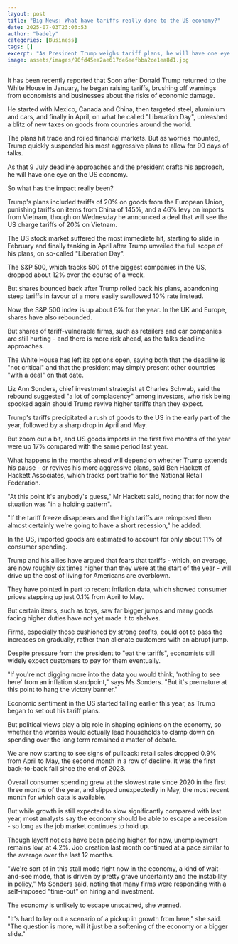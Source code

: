 ```yaml
---
layout: post
title: "Big News: What have tariffs really done to the US economy?"
date: 2025-07-03T23:03:53
author: "badely"
categories: [Business]
tags: []
excerpt: "As President Trump weighs tariff plans, he will have one eye on the US economy."
image: assets/images/90fd45ea2ae617de6eefbba2ce1ea8d1.jpg
---
```


It has been recently reported that Soon after Donald Trump returned to the White House in January, he began raising tariffs, brushing off warnings from economists and businesses about the risks of economic damage. 

He started with Mexico, Canada and China, then targeted steel, aluminium and cars, and finally in April, on what he called "Liberation Day", unleashed a blitz of new taxes on goods from countries around the world.

The plans hit trade and roiled financial markets. But as worries mounted, Trump quickly suspended his most aggressive plans to allow for 90 days of talks.

As that 9 July deadline approaches and the president crafts his approach, he will have one eye on the US economy. 

So what has the impact really been?

Trump's plans included tariffs of 20% on goods from the European Union, punishing tariffs on items from China of 145%, and a 46% levy on imports from Vietnam, though on Wednesday he announced a deal that will see the US charge tariffs of 20% on Vietnam.

The US stock market suffered the most immediate hit, starting to slide in February and finally tanking in April after Trump unveiled the full scope of his plans, on so-called "Liberation Day". 

The S&P 500, which tracks 500 of the biggest companies in the US, dropped about 12% over the course of a week. 

But shares bounced back after Trump rolled back his plans, abandoning steep tariffs in favour of a more easily swallowed 10% rate instead. 

Now, the S&P 500 index is up about 6% for the year. In the UK and Europe, shares have also rebounded.

But shares of tariff-vulnerable firms, such as retailers and car companies are still hurting - and there is more risk ahead, as the talks deadline approaches. 

The White House has left its options open, saying both that the deadline is "not critical" and that the president may simply present other countries "with a deal" on that date.

Liz Ann Sonders, chief investment strategist at Charles Schwab, said the rebound suggested "a lot of complacency" among investors, who risk being spooked again should Trump revive higher tariffs than they expect.

Trump's tariffs precipitated a rush of goods to the US in the early part of the year, followed by a sharp drop in April and May. 

But zoom out a bit, and US goods imports in the first five months of the year were up 17% compared with the same period last year. 

What happens in the months ahead will depend on whether Trump extends his pause - or revives his more aggressive plans, said Ben Hackett of Hackett Associates, which tracks port traffic for the National Retail Federation.

"At this point it's anybody's guess," Mr Hackett said, noting that for now the situation was "in a holding pattern". 

"If the tariff freeze disappears and the high tariffs are reimposed then almost certainly we're going to have a short recession," he added. 

In the US, imported goods are estimated to account for only about 11% of consumer spending. 

Trump and his allies have argued that fears that tariffs - which, on average, are now roughly six times higher than they were at the start of the year -  will drive up the cost of living for Americans are overblown.

They have pointed in part to recent inflation data, which showed consumer prices stepping up just 0.1% from April to May.

But certain items, such as toys, saw far bigger jumps and many goods facing higher duties have not yet made it to shelves. 

Firms, especially those cushioned by strong profits, could opt to pass the increases on gradually, rather than alienate customers with an abrupt jump.

Despite pressure from the president to "eat the tariffs", economists still widely expect customers to pay for them eventually. 

"If you're not digging more into the data you would think, 'nothing to see here' from an inflation standpoint," says Ms Sonders. "But it's premature at this point to hang the victory banner."

Economic sentiment in the US started falling earlier this year, as Trump began to set out his tariff plans. 

But political views play a big role in shaping opinions on the economy, so whether the worries would actually lead households to clamp down on spending over the long term remained a matter of debate.

We are now starting to see signs of pullback: retail sales dropped 0.9% from April to May, the second month in a row of decline.  It was the first back-to-back fall since the end of 2023.

Overall consumer spending grew at the slowest rate since 2020 in the first three months of the year, and slipped unexpectedly in May, the most recent month for which data is available. 

But while growth is still expected to slow significantly compared with last year, most analysts say the economy should be able to escape a recession - so long as the job market continues to hold up. 

Though layoff notices have been pacing higher, for now, unemployment remains low, at 4.2%. Job creation last month continued at a pace similar to the average over the last 12 months. 

"We're sort of in this stall mode right now in the economy, a kind of wait-and-see mode, that is driven by pretty grave uncertainty and the instability in policy," Ms Sonders said, noting that many firms were responding with a self-imposed "time-out" on hiring and investment.

The economy is unlikely to escape unscathed, she warned.

"It's hard to lay out a scenario of a pickup in growth from here," she said. "The question is more, will it just be a softening of the economy or a bigger slide."

